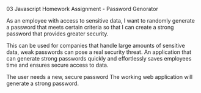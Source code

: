 03 Javascript Homework Assignment - Password Genorator

As an employee with access to sensitive data, I want to randomly generate a password that meets certain criteria so that I can create a strong password that provides greater security. 

This can be used for companies that handle large amounts of sensitive data, weak passwords can pose a real security threat. An application that can generate strong passwords quickly and effortlessly saves employees time and ensures secure access to data.

The user needs a new, secure password 
The working web application will generate a strong password. 